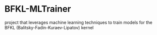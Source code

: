 # BFKL-MLTrainer
 project that leverages machine learning techniques to train models for the BFKL (Balitsky-Fadin-Kuraev-Lipatov) kernel
